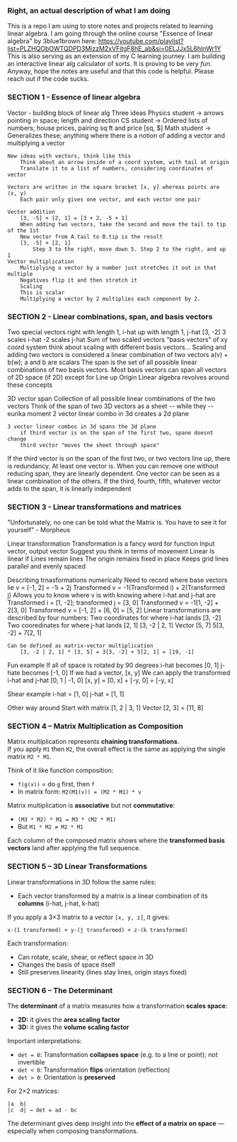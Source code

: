 ### Right, an actual description of what I am doing
This is a repo I am using to store notes and projects related to learning linear algebra.
I am going through the online course "Essence of linear algebra" by 3blue1brown here: https://youtube.com/playlist?list=PLZHQObOWTQDPD3MizzM2xVFitgF8hE_ab&si=0ELJJx5L6hInWr1Y
This is also serving as an extension of my C learning journey.
I am building an interactive linear alg calculator of sorts. It is proving to be very *fun*.
Anyway, hope the notes are useful and that this code is helpful. Please reach out if the code sucks.


### SECTION 1 - Essence of linear algebra

Vector - building block of linear alg
	Three ideas
	Physics student -> arrows pointing in space; length and direction
	CS student -> Ordered lists of numbers; house prices, pairing sq ft and price [sq, $]
	Math student -> Generalizes these; anything where there is a notion of adding a vector and multiplying a vector

	New ideas with vectors, think like this
		Think about an arrow inside of a coord system, with tail at origin
		Translate it to a list of numbers, considering coordinates of vector

	Vectors are written in the square bracket [x, y] whereas points are (x, y)
		Each pair only gives one vector, and each vector one pair

	Vector addition
		[3, -5] + [2, 1] = [3 + 2, -5 + 1]
		When adding two vectors, take the second and move the tail to tip of the 1st
		New vector from A.tail to B.tip is the result
		[3, -5] + [2, 1]
			Step 3 to the right, move down 5. Step 2 to the right, and up 1
	Vector multiplication
		Multiplying a vector by a number just stretches it out in that multiple
		Negatives flip it and then stretch it
		Scaling
		This is scalar
		Multiplying a vector by 2 multiplies each component by 2.

### SECTION 2 - Linear combinations, span, and basis vectors
Two special vectors
	right with length 1, i-hat
	up with length 1, j-hat
	[3, -2]
		3 scales i-hat
		-2 scales j-hat
		Sum of two scaled vectors
	"basis vectors" of xy coord system
	think about scaling with different basis vectors...
Scaling and adding two vectors is considered a linear combination of two vectors
	a(v) + b(w); a and b are scalars
The span is the set of all possible linear combinations of two basis vectors.
	Most basis vectors can span all vectors of 2D space (if 2D) except for
		Line up
		Origin
Linear algebra revolves around these concepts

3D vector span
	Collection of all possible linear combinations of the two vectors
	Think of the span of two 3D vectors as a sheet -- while they -- eurika moment
	2 vector linear combo in 3d creates a 2d plane

	3 vector linear combos in 3d spans the 3d plane
		if third vector is on the span of the first two, spane doesnt change
		third vector "moves the sheet through space"

If the third vector is on the span of the first two, or two vectors line up, there is redundancy. At least one vector is. When you can remove one without reducing span, they are linearly dependent. One vector can be seen as a linear combination of the others.
If the third, fourth, fifth, whatever vector adds to the span, it is linearly independent

### SECTION 3 - Linear transformations and matrices
"Unfortunately, no one can be told what the Matrix is. You have to see it for yourself" - Morpheus

Linear transformation
	Transformation is a fancy word for function
		Input vector, output vector
		Suggest you think in terms of movement
	Linear
		Is linear if
			Lines remain lines
			The origin remains fixed in place
		Keeps grid lines parallel and evenly spaced
		
Describing trnasformations numerically
	Need to record where base vectors lie
		v = [-1, 2] = -1i + 2j
		Transformed v = -1(Transformed i) + 2(Transformed j)
	Allows you to know where v is with knowing where i-hat and j-hat are
		Transformed i = [1, -2]; transformed j = [3, 0]
		Transformed v = -1[1, -2] + 2[3, 0]
		Transformed v = [-1, 2] + [6, 0] = [5, 2]
Linear transformations are described by four numbers:
	Two coordinates for where i-hat lands [3, -2]
	Two cooredinates for where j-hat lands [2, 1]
	[3, -2 | 2, 1]
	Vector [5, 7]
		5[3, -2] + 7[2, 1]

	Can be defined as matrix-vector multiplication
		[3, -2 | 2, 1] * [3, 5] = 3[3, -2] + 5[2, 1] = [19, -1]

Fun example
	If all of space is rotated by 90 degrees
		i-hat becomes [0, 1]
		j-hate becomes [-1, 0]
		If we had a vector, [x, y]
		We can apply the transformed i-hat and j-hat
		[0, 1 | -1, 0] [x, y] = [0, x] + [-y, 0] = [-y, x]
		
Shear example
	i-hat = [1, 0] j-hat = [1, 1]

Other way around
	Start with matrix [1, 2 | 3, 1]
	Vector [2, 3] = [11, 8]

### SECTION 4 – Matrix Multiplication as Composition

Matrix multiplication represents **chaining transformations**.  
If you apply `M1` then `M2`, the overall effect is the same as applying the single matrix `M2 * M1`.

Think of it like function composition:
- `f(g(x))` = do `g` first, then `f`
- In matrix form: `M2(M1(v)) = (M2 * M1) * v`

Matrix multiplication is **associative** but not **commutative**:
- `(M3 * M2) * M1 = M3 * (M2 * M1)`
- But `M1 * M2 ≠ M2 * M1`

Each column of the composed matrix shows where the **transformed basis vectors** land after applying the full sequence.

### SECTION 5 – 3D Linear Transformations

Linear transformations in 3D follow the same rules:
- Each vector transformed by a matrix is a linear combination of its **columns** (i-hat, j-hat, k-hat)

If you apply a 3×3 matrix to a vector `[x, y, z]`, it gives:
```
x·(î transformed) + y·(ĵ transformed) + z·(k̂ transformed)
```

Each transformation:
- Can rotate, scale, shear, or reflect space in 3D
- Changes the basis of space itself
- Still preserves linearity (lines stay lines, origin stays fixed)

### SECTION 6 – The Determinant

The **determinant** of a matrix measures how a transformation **scales space**:

- **2D:** it gives the **area scaling factor**
- **3D:** it gives the **volume scaling factor**

Important interpretations:
- `det = 0`: Transformation **collapses space** (e.g. to a line or point); not invertible
- `det < 0`: Transformation **flips** orientation (reflection)
- `det > 0`: Orientation is **preserved**

For 2×2 matrices:
```
|a  b|
|c  d| → det = ad - bc
```

The determinant gives deep insight into the **effect of a matrix on space** — especially when composing transformations.
